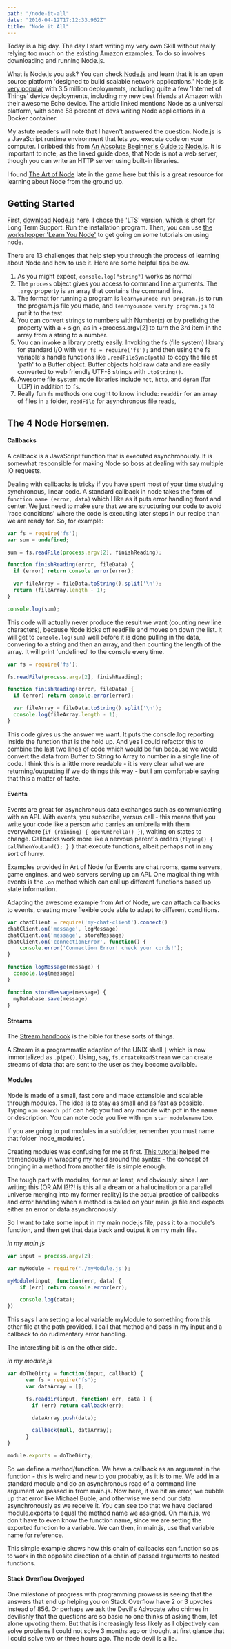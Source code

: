 ```yaml
---
path: "/node-it-all"
date: "2016-04-12T17:12:33.962Z"
title: "Node it All"
---
```


Today is a big day. The day I start writing my very own Skill without really relying too much on the existing Amazon examples. To do so involves downloading and running Node.js.

What is Node.js you ask? You can check [Node.js](https://nodejs.org/en/about/) and learn that it is an open source platform 'designed to build scalable network applications.' Node.js is [very popular](http://siliconangle.com/blog/2016/04/12/node-js-drives-iot-app-development-container-adoption/) with 3.5 million deployments, including quite a few 'Internet of Things' device deployments, including my new best friends at Amazon with their awesome Echo device. The article linked mentions Node as a universal platform, with some 58 percent of devs writing Node applications in a Docker container.

My astute readers will note that I haven't answered the question. Node.js is a JavaScript runtime environment that lets you execute code on your computer. I cribbed this from [An Absolute Beginner's Guide to Node.js](http://blog.modulus.io/absolute-beginners-guide-to-nodejs). It is important to note, as the linked guide does, that Node is not a web server, though you can write an HTTP server using built-in libraries.

I found [The Art of Node](https://github.com/maxogden/art-of-node#callbacks) late in the game here but this is a great resource for learning about Node from the ground up.

## Getting Started
First, [download Node.js](https://nodejs.org/en/) here. I chose the 'LTS' version, which is short for Long Term Support. Run the installation program. Then, you can use [the workshopper 'Learn You Node'](https://github.com/workshopper/learnyounode) to get going on some tutorials on using node.

There are 13 challenges that help step you through the process of learning about Node and how to use it. Here are some helpful tips below.

1. As you might expect, `console.log("string")` works as normal
2. The `process` object gives you access to command line arguments. The `.argv` property is an array that contains the command line.
3. The format for running a program is `learnyounode run program.js` to run the program.js file you made, and `learnyounode verify program.js` to put it to the test.
4. You can convert strings to numbers with Number(x) or by prefixing the property with a + sign, as in +process.argv[2] to turn the 3rd item in the array from a string to a number.
5. You can invoke a library pretty easily. Invoking the fs (file system) library for standard I/O with `var fs = require('fs');` and then using the fs variable's handle functions like `.readFileSync(path)` to copy the file at 'path' to a Buffer object. Buffer objects hold raw data and are easily converted to web friendly UTF-8 strings with `.toString()`.
6. Awesome file system node libraries include `net`, `http`, and `dgram` (for UDP) in addition to `fs`.
7. Really fun `fs` methods one ought to know include: `readdir` for an array of files in a folder, `readFile` for asynchronous file reads,


## The 4 Node Horsemen.
#### Callbacks
A callback is a JavaScript function that is executed asynchronously. It is somewhat responsible for making Node so boss at dealing with say multiple IO requests.

Dealing with callbacks is tricky if you have spent most of your time studying synchronous, linear code. A standard callback in node takes the form of `function name (error, data)` which I like as it puts error handling front and center. We just need to make sure that we are structuring our code to avoid 'race conditions' where the code is executing later steps in our recipe than we are ready for. So, for example:

```javascript
var fs = require('fs');
var sum = undefined;

sum = fs.readFile(process.argv[2], finishReading);

function finishReading(error, fileData) {
  if (error) return console.error(error);

  var fileArray = fileData.toString().split('\n');
  return (fileArray.length - 1);
}

console.log(sum);
```
This code will actually never produce the result we want (counting new line characters), because Node kicks off readFile and moves on down the list. It will get to `console.log(sum)` well before it is done pulling in the data, convering to a string and then an array, and then counting the length of the array. It will print 'undefined' to the console every time.


```javascript
var fs = require('fs');

fs.readFile(process.argv[2], finishReading);

function finishReading(error, fileData) {
  if (error) return console.error(error);

  var fileArray = fileData.toString().split('\n');
  console.log(fileArray.length - 1);
}
```
This code gives us the answer we want. It puts the console.log reporting inside the function that is the hold up.  And yes I could refactor this to combine the last two lines of code which would be fun because we would convert the data from Buffer to String to Array to number in a single line of code. I think this is a little more readable - it is very clear what we are returning/outputting if we do things this way - but I am comfortable saying that this a matter of taste.

#### Events
Events are great for asynchronous data exchanges such as communicating with an API. With events, you subscribe, versus call - this means that you write your code like a person who carries an umbrella with them everywhere (`if (raining) { openUmbrella() }`), waiting on states to change. Callbacks work more like a nervous parent's orders (`flying() { callWhenYouLand(); } `) that execute functions, albeit perhaps not in any sort of hurry.

Examples provided in Art of Node for Events are chat rooms, game servers, game engines, and web servers serving up an API. One magical thing with events is the `.on` method which can call up different functions based up state information.

Adapting the awesome example from Art of Node, we can attach callbacks to events, creating more flexible code able to adapt to different conditions.

```javascript
var chatClient = require('my-chat-client').connect()
chatClient.on('message', logMessage)
chatClient.on('message', storeMessage)
chatClient.on('connectionError', function() {
	console.error('Connection Error! check your cords!');
}

function logMessage(message) {
  console.log(message)
}

function storeMessage(message) {
  myDatabase.save(message)
}
```

#### Streams
The [Stream handbook](https://github.com/substack/stream-handbook#introduction) is the bible for these sorts of things.

A Stream is a programmatic adaption of the UNIX shell `|` which is now immortalized as `.pipe()`. Using, say, `fs.createReadStream` we can create streams of data that are sent to the user as they become available.

#### Modules
Node is made of a small, fast core and made extensible and scalable through modules. The idea is to stay as small and as fast as possible. Typing `npm search pdf` can help you find any module with pdf in the name or description. You can note code you like with `npm star modulename` too.

If you are going to put modules in a subfolder, remember you must name that folder 'node_modules'.

Creating modules was confusing for me at first. [This tutorial](http://openmymind.net/2012/2/3/Node-Require-and-Exports/) helped me tremendously in wrapping my head around the syntax - the concept of bringing in a method from another file is simple enough.

The tough part with modules, for me at least, and obviously, since I am writing this (OR AM I?!?! is this all a dream or a hallucination or a parallel universe merging into my former reality) is the actual practice of callbacks and error handling when a method is called on your main .js file and expects either an error or data asynchronously.

So I want to take some input in my main node.js file, pass it to a module's function, and then get that data back and output it on my main file.

_in my main.js_

```javascript
var input = process.argv[2];

var myModule = require('./myModule.js');

myModule(input, function(err, data) {
	if (err) return console.error(err);

	console.log(data);
})
```

This says I am setting a local variable myModule to something from this other file at the path provided. I call that method and pass in my input and a callback to do rudimentary error handling.

The interesting bit is on the other side.

_in my module.js_

```javascript
var doTheDirty = function(input, callback) {
	  var fs = require('fs');
	  var dataArray = [];

	  fs.readdir(input, function( err, data ) {
	  	if (err) return callback(err);

	  	dataArray.push(data);

	  	callback(null, dataArray);
	  }
}

module.exports = doTheDirty;
```

So we define a method/function. We have a callback as an argument in the function - this is weird and new to you probably, as it is to me. We add in a standard module and do an asynchronous read of a command line argument we passed in from main.js. Now here, if we hit an error, we bubble up that error like Michael Buble, and otherwise we send our data asynchronously as we receive it. You can see too that we have declared module.exports to equal the method name we assigned. On main.js, we don't have to even know the function name, since we are setting the exported function to a variable. We can then, in main.js, use that variable name for reference.

This simple example shows how this chain of callbacks can function so as to work in the opposite direction of a chain of passed arguments to nested functions.

#### Stack Overflow Overjoyed
One milestone of progress with programming prowess is seeing that the answers that end up helping you on Stack Overflow have 2 or 3 upvotes instead of 856. Or perhaps we ask the Devil's Advocate who chimes in devilishly that the questions are so basic no one thinks of asking them, let alone upvoting them. But that is increasingly less likely as I objectively can solve problems I could not solve 3 months ago or thought at first glance that I could solve two or three hours ago. The node devil is a lie.
